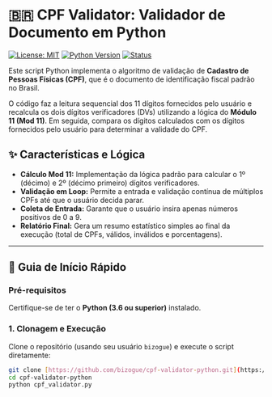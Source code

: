 # 🇧🇷 CPF Validator: Validador de Documento em Python

[![License: MIT](https://img.shields.io/badge/License-MIT-yellow.svg)](https://opensource.org/licenses/MIT)
[![Python Version](https://img.shields.io/badge/Python-3.6+-blue.svg)](https://www.python.org/downloads/)
[![Status](https://img.shields.io/badge/Status-Funcional-brightgreen.svg)]()

Este script Python implementa o algoritmo de validação de **Cadastro de Pessoas Físicas (CPF)**, que é o documento de identificação fiscal padrão no Brasil.

O código faz a leitura sequencial dos 11 dígitos fornecidos pelo usuário e recalcula os dois dígitos verificadores (DVs) utilizando a lógica do **Módulo 11 (Mod 11)**. Em seguida, compara os dígitos calculados com os dígitos fornecidos pelo usuário para determinar a validade do CPF.

## ✨ Características e Lógica

* **Cálculo Mod 11:** Implementação da lógica padrão para calcular o 1º (décimo) e 2º (décimo primeiro) dígitos verificadores.
* **Validação em Loop:** Permite a entrada e validação contínua de múltiplos CPFs até que o usuário decida parar.
* **Coleta de Entrada:** Garante que o usuário insira apenas números positivos de 0 a 9.
* **Relatório Final:** Gera um resumo estatístico simples ao final da execução (total de CPFs, válidos, inválidos e porcentagens).

---

## 🚀 Guia de Início Rápido

### Pré-requisitos
Certifique-se de ter o **Python (3.6 ou superior)** instalado.

### 1. Clonagem e Execução
Clone o repositório (usando seu usuário `bizogue`) e execute o script diretamente:

```bash
git clone [https://github.com/bizogue/cpf-validator-python.git](https://github.com/bizogue/cpf-validator-python.git)
cd cpf-validator-python
python cpf_validator.py
